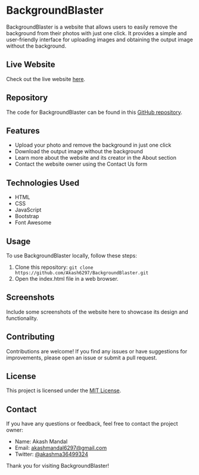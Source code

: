 # BackgroundBlaster

BackgroundBlaster is a website that allows users to easily remove the background from their photos with just one click. It provides a simple and user-friendly interface for uploading images and obtaining the output image without the background.

## Live Website

Check out the live website [here](http://akash-mandal.me/BackgroundBlaster).

## Repository

The code for BackgroundBlaster can be found in this [GitHub repository](https://github.com/Akash6297/BackgroundBlaster).

## Features

- Upload your photo and remove the background in just one click
- Download the output image without the background
- Learn more about the website and its creator in the About section
- Contact the website owner using the Contact Us form

## Technologies Used

- HTML
- CSS
- JavaScript
- Bootstrap
- Font Awesome

## Usage

To use BackgroundBlaster locally, follow these steps:

1. Clone this repository: `git clone https://github.com/Akash6297/BackgroundBlaster.git`
2. Open the index.html file in a web browser.

## Screenshots

Include some screenshots of the website here to showcase its design and functionality.

## Contributing

Contributions are welcome! If you find any issues or have suggestions for improvements, please open an issue or submit a pull request.

## License

This project is licensed under the [MIT License](https://opensource.org/licenses/MIT).

## Contact

If you have any questions or feedback, feel free to contact the project owner:

- Name: Akash Mandal
- Email: akashmandal6297@gmail.com
- Twitter: [@akashma36499324](https://twitter.com/akashma36499324)

Thank you for visiting BackgroundBlaster!
